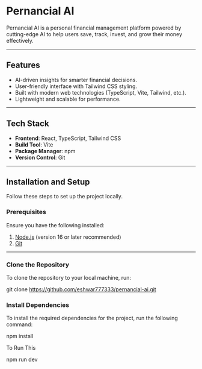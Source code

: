 # **Pernancial AI**

Pernancial AI is a personal financial management platform powered by cutting-edge AI to help users save, track, invest, and grow their money effectively.

---

## **Features**

- AI-driven insights for smarter financial decisions.
- User-friendly interface with Tailwind CSS styling.
- Built with modern web technologies (TypeScript, Vite, Tailwind, etc.).
- Lightweight and scalable for performance.

---

## **Tech Stack**

- **Frontend**: React, TypeScript, Tailwind CSS
- **Build Tool**: Vite
- **Package Manager**: npm
- **Version Control**: Git

---

## **Installation and Setup**

Follow these steps to set up the project locally.

### **Prerequisites**

Ensure you have the following installed:

1. [Node.js](https://nodejs.org/) (version 16 or later recommended)
2. [Git](https://git-scm.com/)

---

### **Clone the Repository**

To clone the repository to your local machine, run:

git clone https://github.com/eshwar777333/pernancial-ai.git

### **Install Dependencies**

To install the required dependencies for the project, run the following command:

npm install

To Run This

npm run dev

